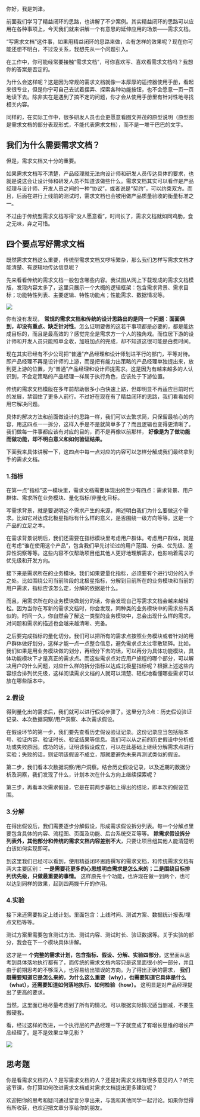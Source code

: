你好，我是刘津。

前面我们学习了精益闭环的思路，也讲解了不少案例。其实精益闭环的思路可以应用在各种事项上，今天我们就来讲解一个有意思的延伸应用的场景——需求文档。

“写需求文档”这件事，如果用精益闭环的思路来做，会有怎样的效果呢？现在你可能还想不明白，不过没关系，我想先从一个问题引入。

在工作中，你可能经常要接触“需求文档”，可你喜欢写、喜欢看需求文档吗？我想你的答案是否定的。

为什么会这样呢？这是因为常规的需求文档就像一本厚厚的遥控器使用手册，看起来很专业，但是你宁可自己去试着摆弄、探索各种功能按钮，也不会愿意一页一页地读下去。除非实在是遇到了搞不定的问题，你才会从使用手册里有针对性地寻找相关内容。

同样的，在实际工作中，很多研发人员也会更愿意看图文并茂的原型说明（原型图是需求文档的部分表现形式，不能代表需求文档），而不是一堆干巴巴的文字。

## 我们为什么需要需求文档？

但是，需求文档又十分的重要。

如果需求文档写不清楚，产品经理就无法向设计师和研发人员传达具体的要求，也就是说这会让设计师和研发人员不知道该做些什么。需求文档其实可以看作是产品经理与设计师、开发人员之间的一种“协议”，或者说是“契约”，可以约束双方。而且，后面在进行上线前的测试时，需求文档也会被用做产品质量验收的衡量标准之一。

不过由于传统型需求文档写得“没人愿意看”，时间长了，需求文档就如同鸡肋，食之无味，弃之可惜。

## 四个要点写好需求文档

既然需求文档这么重要，传统型需求文档又啰嗦繁杂，那么我们怎样写需求文档才能清楚、有逻辑地传达信息呢？

先来看看传统的需求文档一般包含哪些内容。我试图从网上下载现成的需求文档模版，发现内容太多了，这里只展示一个大概的逻辑框架：包含需求背景、需求目标；功能特性列表、主要逻辑、特性功能点；性能需求、数据情况等。

![](https://static001.geekbang.org/resource/image/66/fc/662ba5501968c5b65c18ae903837d2fc.png?wh=1600*900)

你有没有发现， **常规的需求文档和传统的设计思路出的是同一个问题：面面俱到，却没有重点、缺乏针对性**。怎么证明要做的这若干事项都是必要的，都是能达成目标的，而且是最高效的？感觉完全是需求方一个人的独角戏。而位居下游的设计师和开发人员只能照单全收，加班加点的完成，却不知道这很可能是白费时间。

现在其实已经有不少公司把“普通”产品经理和设计师划进平行的部门，平等对待。即产品经理不再是设计师的上游，而是把有能力出策略的产品经理单独提出来，放到更上游的位置，为“普通”产品经理和设计师提需求。这是因为有越来越多的人认识到，不会定策略的产品经理一样属于执行角色，应该处于下游位置。

传统的需求文档模版在多年前帮助很多小白快速上路，但却明显不再适应目前时代的发展，禁锢住了更多人前行。不过好在现在有了精益闭环的思路，我们看看如何用它解决问题。

具体的解决方法和前面做设计的思路一样，我们可以去繁求简，只保留最核心的内容，用这四点一一拆分，这样入手是不是就简单多了？而且逻辑也变得更清晰了。我们做每一件事都应该有对应的目的，而不是再像以前那样， **好像是为了做功能而做功能，却不明白意义和如何验证结果。**

下面我来具体讲解一下，这四点中每一点对应的内容可以怎样分解成我们最终拿到手的需求文档。

### 1.指标

在第一点“指标”这一模块里，需求文档需要体现出的至少有四点：需求背景、用户群体、需求所在业务模块、量化指标/非量化目标。

写需求背景，就是要说明这个需求产生的来源，阐述明白我们为什么要做这个需求。比如它对达成北极星指标有什么样的意义，是否围绕一级方向等等。这是一个产品的立足之本。

在需求背景说明后，我们还需要在指标模块里考虑用户群体。考虑用户群体，就是在考虑“谁在使用这个产品”，包含我们早先讨论过的用户范围、分类、优先级、差异性洞察等等。这些内容不仅帮助项目组其他人更好地理解需求，也影响着需求的优先级和开发方向。

接下来是需求所在的业务模块。我们如果要量化指标，必须要有个进行切分的入手之处。比如围绕公司当前阶段的北极星指标，分解到目前所在的业务模块和当前的用户需求，指标应该怎么定，分解的依据是什么。

而且，用需求所在的业务模块做划分的话，你会发现自己写需求文档会越来越轻松。因为当你在写新的需求文档时，你会发现，同种类的业务模块中的需求总有类似的。时间一久，你自然会了解这一类型的业务模块中，总会出现什么样的需求，对问题和需求的描述也会越来越清晰、完备。

之后要完成指标的量化切分。我们可以把所有的需求点按照业务模块或者针对的用户群体做好划分，这样才能一点一点整合信息，避免需求点太过零散琐碎。比如，我们如果是用业务模块做的划分，再细分下去的话，可以再分为具体功能模块，具体功能模块下才是真正的需求点。而这些需求点对应用户旅程的哪个部分，可以解决用户的什么问题，对应什么样的拆分指标以达成北极星指标呢？根据上述这些内容综合排列优先级，这样阅读需求文档的人就可以清楚、轻松地看懂哪些需求可以放在哪些版本中。

### 2.假设

得到量化出的需求后，我们就可以进行假设步骤了。这里分为3点：历史假设验证记录、本次数据洞察/用户洞察、本次需求假设。

在假设环节的第一步，我们要先查看历史假设验证记录。这份记录应当包括版本号、验证内容、验证时长、验证结果等信息。我们可以从之前的历史假设中分析成功或失败原因。成功的话，证明该假设成立，可以在此基础上继续分解需求点进行实验；失败的话，则证明该假设不成立，那就要避免未来再测试类似的假设。

第二步，我们看本次数据洞察/用户洞察。结合历史假设记录，以及近期的数据分析及洞察，我们发现了什么，计划本次在什么方向上继续探索呢？

第三步，再看本次需求假设，它是在前两步基础上得出的结论，即本次的假设范围。

### 3.分解

在得出假设后，我们需要逐步分解假设，形成需求假设拆分列表。每一个分解点里要包含具体的内容、流程图、页面及功能、后台系统交互等等。 **除需求假设拆分列表外，其他部分和传统的需求文档内容差别不大**，只要让项目组其他人能清楚明白该如何实现即可。

到这里我们已经可以看到，使用精益闭环思路撰写的需求文档，和传统需求文档有两大主要区别： **一是需要花更多的心思想明白需求是怎么来的；二是围绕目标排列优先级，只做最重要的事情。** 这样原先十个功能，也许现在做一到两个，也可以达到同样的效果，起到四两拨千斤的作用。

### 4.实验

接下来还需要拟定上线计划。里面包含：上线时间、测试方案、数据统计报表/埋点文档等等。

测试方案里需要包含测试方法、测试内容、测试时长、验证数据等。关于实验的部分，我会在下一个模块具体讲解。

这才是一 **个完整的需求计划，包含指标、假设、分解、实验四部分**。这里面从思考到具体落地执行都有了，而传统的需求文档内容只是这里面很小的一部分，并且由于前期思考的不够深入，也容易给出错误的方向。为了得出正确的需求， **我们既需要知道它是怎么来的，为什么这么重要（why），也需要知道它具体是什么（what），还需要知道如何落地执行、如何检验（how）。** 这明显是对产品经理提出了更高的要求。

当然，这里面已经尽量考虑到了所有的情况。可以根据实际情况适当删减，不要生搬硬套。

看，经过这样的改进，一个执行层的产品经理一下子就变成了有增长思维的增长产品经理了。是不是效果立竿见影？

![](https://static001.geekbang.org/resource/image/fe/98/fe2cb4442497977af696a4c0e4cf9598.png?wh=5000*3092)

## 思考题

你是看需求文档的人？是写需求文档的人？还是对需求文档有很多意见的人？听完这节课，你打算如何改进需求文档或对需求文档提出更多建议呢？

欢迎把你的思考和疑问通过留言分享出来，与我和其他同学一起讨论。如果你觉得有所收获，也欢迎把文章分享给你的朋友。
